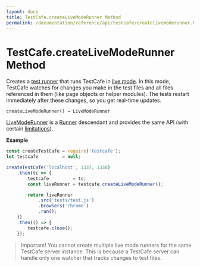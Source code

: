 ```yaml
---
layout: docs
title: TestCafe.createLiveModeRunner Method
permalink: /documentation/reference/api/testcafe/createlivemoderunner.html
---
```

# TestCafe.createLiveModeRunner Method

Creates a [test runner](../livemoderunner.md) that runs TestCafe in [live mode](../../../guides/basic-guides/run-tests.md#live-mode). In this mode, TestCafe watches for changes you make in the test files and all files referenced in them (like page objects or helper modules). The tests restart immediately after these changes, so you get real-time updates.

```text
createLiveModeRunner() → LiveModeRunner
```

[LiveModeRunner](../livemoderunner.md) is a [Runner](../runner/README.md) descendant and provides the same API (with certain [limitations](../livemoderunner.md#limitations)).

**Example**

```js
const createTestCafe = require('testcafe');
let testcafe         = null;

createTestCafe('localhost', 1337, 1338)
    .then(tc => {
        testcafe         = tc;
        const liveRunner = testcafe.createLiveModeRunner();

        return liveRunner
            .src('tests/test.js')
            .browsers('chrome')
            .run();
    })
    .then(() => {
        testcafe.close();
    });
```

> Important! You cannot create multiple live mode runners for the same TestCafe server instance. This is because a TestCafe server can handle only one watcher that tracks changes to test files.
